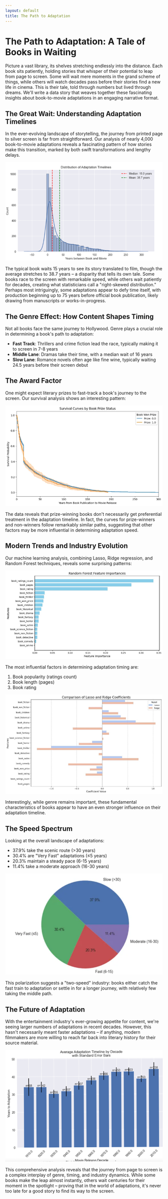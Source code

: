 ```yaml
---
layout: default
title: The Path to Adaptation
---
```


# The Path to Adaptation: A Tale of Books in Waiting

Picture a vast library, its shelves stretching endlessly into the distance. Each book sits patiently, holding stories that whisper of their potential to leap from page to screen. Some will wait mere moments in the grand scheme of things, while others will watch decades pass before their stories find a new life in cinema. This is their tale, told through numbers but lived through dreams.
We'll write a data story that weaves together these fascinating insights about book-to-movie adaptations in an engaging narrative format.

## The Great Wait: Understanding Adaptation Timelines

In the ever-evolving landscape of storytelling, the journey from printed page to silver screen is far from straightforward. Our analysis of nearly 4,000 book-to-movie adaptations reveals a fascinating pattern of how stories make this transition, marked by both swift transformations and lengthy delays.

![Distribution of Adaptation Timelines](/assets/img/timeline.png)

The typical book waits 15 years to see its story translated to film, though the average stretches to 38.7 years – a disparity that tells its own tale. Some books race to the screen with remarkable speed, while others wait patiently for decades, creating what statisticians call a "right-skewed distribution." Perhaps most intriguingly, some adaptations appear to defy time itself, with production beginning up to 75 years before official book publication, likely drawing from manuscripts or works-in-progress.

## The Genre Effect: How Content Shapes Timing

Not all books face the same journey to Hollywood. Genre plays a crucial role in determining a book's path to adaptation:

- **Fast Track**: Thrillers and crime fiction lead the race, typically making it to screen in 7-8 years
- **Middle Lane**: Dramas take their time, with a median wait of 16 years
- **Slow Lane**: Romance novels often age like fine wine, typically waiting 24.5 years before their screen debut


## The Award Factor

One might expect literary prizes to fast-track a book's journey to the screen. Our survival analysis shows an interesting pattern:

![Survival Analysis by Prize Status](/assets/img/prize-status-curve.png)

The data reveals that prize-winning books don't necessarily get preferential treatment in the adaptation timeline. In fact, the curves for prize-winners and non-winners follow remarkably similar paths, suggesting that other factors may be more influential in determining adaptation speed.

## Modern Trends and Industry Evolution

Our machine learning analysis, combining Lasso, Ridge regression, and Random Forest techniques, reveals some surprising patterns:

![Feature Importance in Adaptation Timing](/assets/img/feature_imp.png)

The most influential factors in determining adaptation timing are:
1. Book popularity (ratings count)
2. Book length (pages)
3. Book rating

![Comparison of Model Coefficients](/assets/img/lasso_ridge.png)

Interestingly, while genre remains important, these fundamental characteristics of books appear to have an even stronger influence on their adaptation timeline.

## The Speed Spectrum

Looking at the overall landscape of adaptations:
- 37.9% take the scenic route (>30 years)
- 30.4% are "Very Fast" adaptations (≤5 years)
- 20.3% maintain a steady pace (6-15 years)
- 11.4% take a moderate approach (16-30 years)

![Distribution of adaptation timing](/assets/img/piechart.png)

This polarization suggests a "two-speed" industry: books either catch the fast train to adaptation or settle in for a longer journey, with relatively few taking the middle path.

## The Future of Adaptation

With the entertainment industry's ever-growing appetite for content, we're seeing larger numbers of adaptations in recent decades. However, this hasn't necessarily meant faster adaptations – if anything, modern filmmakers are more willing to reach far back into literary history for their source material.

![Time gap distribution accross decades](/assets/img/decade_time.png)


This comprehensive analysis reveals that the journey from page to screen is a complex interplay of genre, timing, and industry dynamics. While some books make the leap almost instantly, others wait centuries for their moment in the spotlight – proving that in the world of adaptations, it's never too late for a good story to find its way to the screen.

